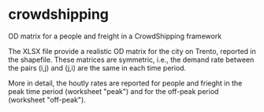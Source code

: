 # crowdshipping
OD matrix for a people and freight in a CrowdShipping framework

The XLSX file provide a realistic OD matrix for the city on Trento, reported in the shapefile.
These matrices are symmetric, i.e., the demand rate between the pairs (i,j) and (j,i) are the same in each time period.


More in detail, the houtly rates are reported for people and frieght in the peak time period (worksheet "peak") and for the off-peak period (worksheet "off-peak").


